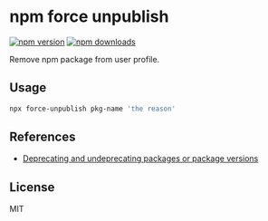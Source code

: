 # npm force unpublish

[![npm version][npm-v-src]][npm-href]
[![npm downloads][npm-dw-src]][npm-href]

Remove npm package from user profile.

## Usage

```bash
npx force-unpublish pkg-name 'the reason'
```

## References

- [Deprecating and undeprecating packages or package versions](https://docs.npmjs.com/deprecating-and-undeprecating-packages-or-package-versions)

## License

MIT

[npm-v-src]: https://badgen.net/npm/v/force-unpublish
[npm-dw-src]: https://badgen.net/npm/dw/force-unpublish
[npm-href]: https://www.npmjs.com/package/force-unpublish
